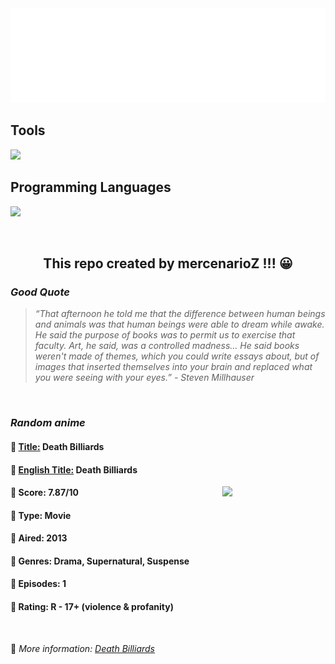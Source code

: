 
<img src="svg/nai.svg" />

<p>
  <h2>Tools</h2>
  <a href="https://skillicons.dev">
    <img src="https://skillicons.dev/icons?i=git,bash,vim,ubuntu,tensorflow,pytorch,docker,raspberrypi" />
  </a>

  <br />

  <h2>Programming Languages</h2>

  <a href="https://skillicons.dev">
    <img src="https://skillicons.dev/icons?i=python,c,cpp" />
  </a>
</p>

<br />

<h2 align="center">This repo created by mercenarioZ !!! 😀</h2>
<h3><i>Good Quote</i></h3>

<blockquote>
<i>
“That afternoon he told me that the difference between human beings and animals was that human beings were able to dream while awake. He said the purpose of books was to permit us to exercise that faculty. Art, he said, was a controlled madness… He said books weren't made of themes, which you could write essays about, but of images that inserted themselves into your brain and replaced what you were seeing with your eyes.” - Steven Millhauser
</i>
</blockquote>

<br />

<h3><i>Random anime</i></h3>

<h4>
  <strong>🥭 <u>Title:</u></strong> Death Billiards
</h4>

<h4>🌿 <u>English Title:</u> Death Billiards</h4>

<img align="right" width="165" src=https://cdn.myanimelist.net/images/anime/11/48721.jpg />

<h4>🌱 Score: 7.87/10</h4>

<h4>🌲 Type: Movie</h4>

<h4>🌴 Aired: 2013</h4>

<h4>🌵 Genres: Drama, Supernatural, Suspense</h4>

<h4>🥑 Episodes: 1</h4>

<h4>🍏 Rating: R - 17+ (violence & profanity)</h4>

<br />

🍂 *More information: [Death Billiards](https://myanimelist.net/anime/14353/Death_Billiards)*
    